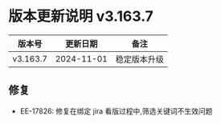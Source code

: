 # 版本更新说明 v3.163.7

| 版本号<br/>   | 更新日期<br/>   | 备注<br/>         |
| ------------- | --------------- | ----------------- |
| v3.163.7<br/> | 2024-11-01<br/> | 稳定版本升级<br/> |

## 修复

- EE-17826: 修复在绑定 jira 看版过程中,筛选关键词不生效问题

